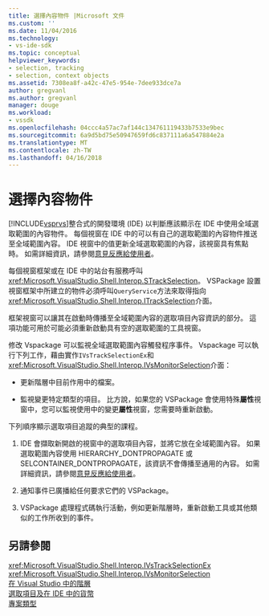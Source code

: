 ```yaml
---
title: 選擇內容物件 |Microsoft 文件
ms.custom: ''
ms.date: 11/04/2016
ms.technology:
- vs-ide-sdk
ms.topic: conceptual
helpviewer_keywords:
- selection, tracking
- selection, context objects
ms.assetid: 7308ea8f-a42c-47e5-954e-7dee933dce7a
author: gregvanl
ms.author: gregvanl
manager: douge
ms.workload:
- vssdk
ms.openlocfilehash: 04ccc4a57ac7af144c134761119433b7533e9bec
ms.sourcegitcommit: 6a9d5bd75e50947659fd6c837111a6a547884e2a
ms.translationtype: MT
ms.contentlocale: zh-TW
ms.lasthandoff: 04/16/2018
---
```

# <a name="selection-context-objects"></a>選擇內容物件
[!INCLUDE[vsprvs](../../code-quality/includes/vsprvs_md.md)]整合式的開發環境 (IDE) 以判斷應該顯示在 IDE 中使用全域選取範圍的內容物件。 每個視窗在 IDE 中的可以有自己的選取範圍的內容物件推送至全域範圍內容。 IDE 視窗中的值更新全域選取範圍的內容，該視窗具有焦點時。 如需詳細資訊，請參閱[意見反應給使用者](../../extensibility/internals/feedback-to-the-user.md)。  
  
 每個視窗框架或在 IDE 中的站台有服務呼叫<xref:Microsoft.VisualStudio.Shell.Interop.STrackSelection>。 VSPackage 設置視窗框架中所建立的物件必須呼叫`QueryService`方法來取得指向<xref:Microsoft.VisualStudio.Shell.Interop.ITrackSelection>介面。  
  
 框架視窗可以讓其在啟動時傳播至全域範圍內容的選取項目內容資訊的部分。 這項功能可用於可能必須重新啟動具有空的選取範圍的工具視窗。  
  
 修改 Vspackage 可以監視全域選取範圍內容觸發程序事件。 Vspackage 可以執行下列工作，藉由實作`IVsTrackSelectionEx`和<xref:Microsoft.VisualStudio.Shell.Interop.IVsMonitorSelection>介面：  
  
-   更新階層中目前作用中的檔案。  
  
-   監視變更特定類型的項目。 比方說，如果您的 VSPackage 會使用特殊**屬性**視窗中，您可以監視使用中的變更**屬性**視窗，您需要時重新啟動。  
  
 下列順序顯示選取項目追蹤的典型的課程。  
  
1.  IDE 會擷取新開啟的視窗中的選取項目內容，並將它放在全域範圍內容。 如果選取範圍內容使用 HIERARCHY_DONTPROPAGATE 或 SELCONTAINER_DONTPROPAGATE，該資訊不會傳播至通用的內容。 如需詳細資訊，請參閱[意見反應給使用者](../../extensibility/internals/feedback-to-the-user.md)。  
  
2.  通知事件已廣播給任何要求它們的 VSPackage。  
  
3.  VSPackage 處理程式碼執行活動，例如更新階層時，重新啟動工具或其他類似的工作所收到的事件。  
  
## <a name="see-also"></a>另請參閱  
 <xref:Microsoft.VisualStudio.Shell.Interop.IVsTrackSelectionEx>   
 <xref:Microsoft.VisualStudio.Shell.Interop.IVsMonitorSelection>   
 [在 Visual Studio 中的階層](../../extensibility/internals/hierarchies-in-visual-studio.md)   
 [選取項目及在 IDE 中的貨幣](../../extensibility/internals/selection-and-currency-in-the-ide.md)   
 [專案類型](../../extensibility/internals/project-types.md)